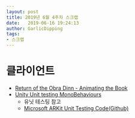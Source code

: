 ```yaml
---
layout: post
title: 2019년 6월 4주차 스크랩
date:   2019-06-16 19:24:13
author: GarlicDipping
tags:
- 스크랩
---
```


# 클라이언트

- [Return of the Obra Dinn - Animating the Book](https://forums.tigsource.com/index.php?topic=40832.msg1406158#msg1406158)
- [Unity Unit testing MonoBehaviours](https://blogs.unity3d.com/kr/2014/06/03/unit-testing-part-2-unit-testing-monobehaviours/)
  - 유닛 테스팅 참고
  - [Microsoft ARKit Unit Testing Code(Github)](https://github.com/microsoft/MixedRealityToolkit-Unity/tree/mrtk_release/Assets/MixedRealityToolkit.Tests)
